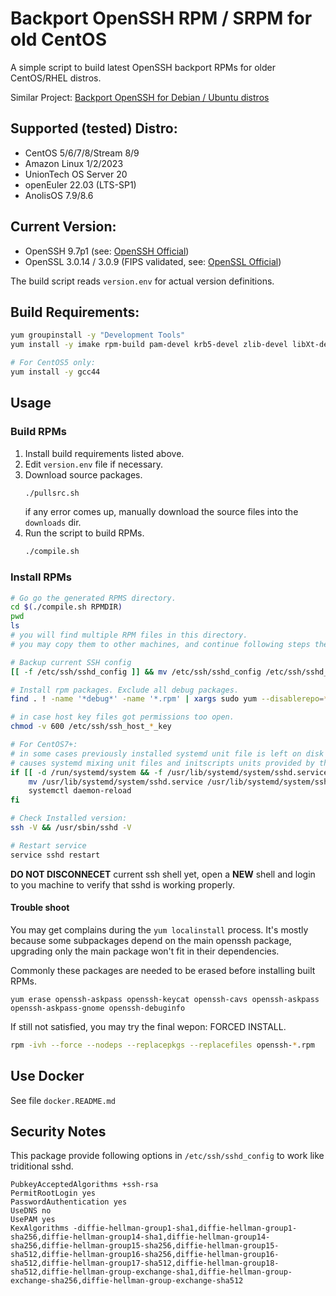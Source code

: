 # Backport OpenSSH RPM / SRPM for old CentOS

A simple script to build latest OpenSSH backport RPMs for older CentOS/RHEL distros.

Similar Project: [Backport OpenSSH for Debian / Ubuntu distros](https://github.com/boypt/openssh-deb)

## Supported (tested) Distro:

- CentOS 5/6/7/8/Stream 8/9
- Amazon Linux 1/2/2023
- UnionTech OS Server 20
- openEuler 22.03 (LTS-SP1)
- AnolisOS 7.9/8.6

## Current Version:

- OpenSSH 9.7p1 (see: [OpenSSH Official](https://www.openssh.com/))
- OpenSSL 3.0.14 / 3.0.9 (FIPS validated, see: [OpenSSL Official](https://www.openssl.org/source/))

The build script reads `version.env` for actual version definitions.

## Build Requirements:

```bash
yum groupinstall -y "Development Tools"
yum install -y imake rpm-build pam-devel krb5-devel zlib-devel libXt-devel libX11-devel gtk2-devel perl perl-IPC-Cmd

# For CentOS5 only:
yum install -y gcc44
```

## Usage

### Build RPMs

1. Install build requirements listed above.
2. Edit `version.env` file if necessary.
3. Download source packages.
    ```bash
    ./pullsrc.sh
    ```
    if any error comes up, manually download the source files into the `downloads` dir.
4. Run the script to build RPMs. 
    ```bash
    ./compile.sh
    ```

### Install RPMs

```bash
# Go go the generated RPMS directory.
cd $(./compile.sh RPMDIR)
pwd
ls
# you will find multiple RPM files in this directory.
# you may copy them to other machines, and continue following steps there.

# Backup current SSH config
[[ -f /etc/ssh/sshd_config ]] && mv /etc/ssh/sshd_config /etc/ssh/sshd_config.$(date +%Y%m%d)

# Install rpm packages. Exclude all debug packages.
find . ! -name '*debug*' -name '*.rpm' | xargs sudo yum --disablerepo=* localinstall -y

# in case host key files got permissions too open.
chmod -v 600 /etc/ssh/ssh_host_*_key

# For CentOS7+:
# in some cases previously installed systemd unit file is left on disk after upgrade.
# causes systemd mixing unit files and initscripts units provided by this package.
if [[ -d /run/systemd/system && -f /usr/lib/systemd/system/sshd.service ]]; then
    mv /usr/lib/systemd/system/sshd.service /usr/lib/systemd/system/sshd.service.$(date +%Y%m%d)
    systemctl daemon-reload
fi

# Check Installed version:
ssh -V && /usr/sbin/sshd -V

# Restart service
service sshd restart
```

**DO NOT DISCONNECET** current ssh shell yet, open a **NEW** shell and login to you machine to verify that sshd is working properly.

#### Trouble shoot

You may get complains during the `yum localinstall` process. It's mostly because some subpackages depend on the main openssh package, upgrading only the main package won't fit in their dependencies.

Commonly these packages are needed to be erased before installing built RPMs.

```
yum erase openssh-askpass openssh-keycat openssh-cavs openssh-askpass openssh-askpass-gnome openssh-debuginfo
```

If still not satisfied, you may try the final wepon: FORCED INSTALL.

```bash
rpm -ivh --force --nodeps --replacepkgs --replacefiles openssh-*.rpm
```


## Use Docker

See file `docker.README.md`

## Security Notes

This package provide following options in `/etc/ssh/sshd_config` to work like triditional sshd.

```
PubkeyAcceptedAlgorithms +ssh-rsa
PermitRootLogin yes
PasswordAuthentication yes
UseDNS no
UsePAM yes
KexAlgorithms -diffie-hellman-group1-sha1,diffie-hellman-group1-sha256,diffie-hellman-group14-sha1,diffie-hellman-group14-sha256,diffie-hellman-group15-sha256,diffie-hellman-group15-sha512,diffie-hellman-group16-sha256,diffie-hellman-group16-sha512,diffie-hellman-group17-sha512,diffie-hellman-group18-sha512,diffie-hellman-group-exchange-sha1,diffie-hellman-group-exchange-sha256,diffie-hellman-group-exchange-sha512
```
